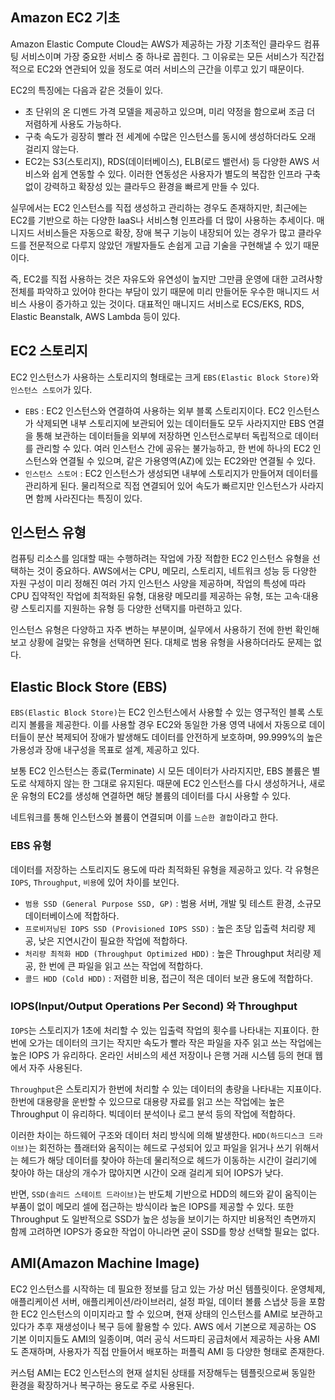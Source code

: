 ## Amazon EC2 기초 
Amazon Elastic Compute Cloud는 AWS가 제공하는 가장 기초적인 클라우드 컴퓨팅 서비스이며 가장 중요한 서비스 중 하나로 꼽힌다. 
그 이유로는 모든 서비스가 직간접적으로 EC2와 연관되어 있을 정도로 여러 서비스의 근간을 이루고 있기 때문이다.

EC2의 특징에는 다음과 같은 것들이 있다.
- 초 단위의 온 디멘드 가격 모델을 제공하고 있으며, 미리 약정을 함으로써 조금 더 저렴하게 사용도 가능하다.
- 구축 속도가 굉장히 빨라 전 세계에 수많은 인스턴스를 동시에 생성하더라도 오래 걸리지 않는다.
- EC2는 S3(스토리지), RDS(데이터베이스), ELB(로드 밸런서) 등 다양한 AWS 서비스와 쉽게 연동할 수 있다. 이러한 연동성은 사용자가 별도의 복잡한 인프라 구축 없이 강력하고 확장성 있는 클라두으 환경을 빠르게 만들 수 있다.

실무에서는 EC2 인스턴스를 직접 생성하고 관리하는 경우도 존재하지만, 최근에는 EC2를 기반으로 하는 다양한 IaaS나 서비스형 인프라를 더 많이 사용하는 추세이다.
매니지드 서비스들은 자동으로 확장, 장애 복구 기능이 내장되어 있는 경우가 많고 클라우드를 전문적으로 다루지 않았던 개발자들도 손쉽게 고급 기술을 구현해낼 수 있기 때문이다. 

즉, EC2를 직접 사용하는 것은 자유도와 유연성이 높지만 그만큼 운영에 대한 고려사항 전체를 파악하고 있어야 한다는 부담이 있기 때문에 미리 만들어둔 우수한 매니지드 서비스 사용이 증가하고 있는 것이다.
대표적인 매니지드 서비스로 ECS/EKS, RDS, Elastic Beanstalk, AWS Lambda 등이 있다.

## EC2 스토리지 
EC2 인스턴스가 사용하는 스토리지의 형태로는 크게 `EBS(Elastic Block Store)`와 `인스턴스 스토어`가 있다.
- `EBS` : EC2 인스턴스와 연결하여 사용하는 외부 블록 스토리지이다. EC2 인스턴스가 삭제되면 내부 스토리지에 보관되어 있는 데이터들도 모두 사라지지만 EBS 연결을 통해 보관하는 데이터들을 외부에 저장하면 인스턴스로부터 독립적으로 데이터를 관리할 수 있다.
여러 인스턴스 간에 공유는 불가능하고, 한 번에 하나의 EC2 인스턴스와 연결될 수 있으며, 같은 가용영역(AZ)에 있는 EC2와만 연결될 수 있다.
- `인스턴스 스토어` : EC2 인스턴스가 생성되면 내부에 스토리지가 만들어져 데이터를 관리하게 된다. 물리적으로 직접 연결되어 있어 속도가 빠르지만 인스턴스가 사라지면 함께 사라진다는 특징이 있다.

## 인스턴스 유형 
컴퓨팅 리소스를 임대할 때는 수행하려는 작업에 가장 적합한 EC2 인스턴스 유형을 선택하는 것이 중요하다.
AWS에서는 CPU, 메모리, 스토리지, 네트워크 성능 등 다양한 자원 구성이 미리 정해진 여러 가지 인스턴스 사양을 제공하며, 
작업의 특성에 따라 CPU 집약적인 작업에 최적화된 유형, 대용량 메모리를 제공하는 유형, 또는 고속·대용량 스토리지를 지원하는 유형 등 다양한 선택지를 마련하고 있다.

인스턴스 유형은 다양하고 자주 변하는 부분이며, 실무에서 사용하기 전에 한번 확인해보고 상황에 걸맞는 유형을 선택하면 된다. 대체로 범용 유형을 사용하더라도 문제는 없다.

## Elastic Block Store (EBS)
`EBS(Elastic Block Store)`는 EC2 인스턴스에서 사용할 수 있는 영구적인 블록 스토리지 볼륨을 제공한다. 이를 사용할 경우 EC2와 동일한 가용 영역 내에서 
자동으로 데이터들이 분산 복제되어 장애가 발생해도 데이터를 안전하게 보호하며, 99.999%의 높은 가용성과 장애 내구성을 목표로 설계, 제공하고 있다.

보통 EC2 인스턴스는 종료(Terminate) 시 모든 데이터가 사라지지만, EBS 볼륨은 별도로 삭제하지 않는 한 그대로 유지된다. 
때문에 EC2 인스턴스를 다시 생성하거나, 새로운 유형의 EC2를 생성해 연결하면 해당 볼륨의 데이터를 다시 사용할 수 있다. 

네트워크를 통해 인스턴스와 볼륨이 연결되며 이를 `느슨한 결합`이라고 한다.

### EBS 유형
데이터를 저장하는 스토리지도 용도에 따라 최적화된 유형을 제공하고 있다. 각 유형은 `IOPS`, `Throughput`, `비용`에 있어 차이를 보인다. 

- `범용 SSD (General Purpose SSD, GP)` : 범용 서버, 개발 및 테스트 환경, 소규모 데이터베이스에 적합하다.  
- `프로비저닝된 IOPS SSD (Provisioned IOPS SSD)` : 높은 초당 입출력 처리량 제공, 낮은 지연시간이 필요한 작업에 적합하다. 
- `처리량 최적화 HDD (Throughput Optimized HDD)` : 높은 Throughput 처리량 제공, 한 번에 큰 파일을 읽고 쓰는 작업에 적합하다.
- `콜드 HDD (Cold HDD)` : 저렴한 비용, 접근이 적은 데이터 보관 용도에 적합하다.


### IOPS(Input/Output Operations Per Second) 와 Throughput
`IOPS`는 스토리지가 1초에 처리할 수 있는 입출력 작업의 횟수를 나타내는 지표이다. 한번에 오가는 데이터의 크기는 작지만 속도가 빨라 작은 파일을 자주 읽고 쓰는 작업에는 높은 IOPS 가 유리하다. 온라인 서비스의 세션 저장이나 은행 거래 시스템 등의 현대 웹에서 자주 사용된다.

`Throughput`은 스토리지가 한번에 처리할 수 있는 데이터의 총량을 나타내는 지표이다. 한번에 대용량을 운반할 수 있으므로 대용량 자료를 읽고 쓰는 작업에는 높은 Throughput 이 유리하다. 빅데이터 분석이나 로그 분석 등의 작업에 적합하다.

이러한 차이는 하드웨어 구조와 데이터 처리 방식에 의해 발생한다. `HDD(하드디스크 드라이브)`는 회전하는 플래터와 움직이는 헤드로 구성되어 있고 파일을 읽거나 쓰기 위해서는 헤드가 해당 데이터를 찾아야 하는데 물리적으로 헤드가 이동하는 시간이 걸리기에
찾아야 하는 대상의 개수가 많아지면 시간이 오래 걸리게 되어 IOPS가 낮다. 

반면, `SSD(솔리드 스테이트 드라이브)`는 반도체 기반으로 HDD의 헤드와 같이 움직이는 부품이 없이 메모리 셀에 접근하는 방식이라 높은 IOPS를 제공할 수 있다. 
또한 Throughput 도 일반적으로 SSD가 높은 성능을 보이기는 하지만 비용적인 측면까지 함께 고려하면 IOPS가 중요한 작업이 아니라면 굳이 SSD를 항상 선택할 필요는 없다.


## AMI(Amazon Machine Image)
EC2 인스턴스를 시작하는 데 필요한 정보를 담고 있는 가상 머신 템플릿이다. 운영체제, 애플리케이션 서버, 애플리케이션/라이브러리, 설정 파일, 데이터 볼륨 스냅샷 등을 포함한
EC2 인스턴스의 이미지라고 할 수 있으며, 현재 상태의 인스턴스를 AMI로 보관하고 있다가 추후 재생성이나 복구 등에 활용할 수 있다.
AWS 에서 기본으로 제공하는 OS 기본 이미지들도 AMI의 일종이며, 여러 공식 서드파티 공급처에서 제공하는 사용 AMI도 존재하며, 사용자가 직접 만들어서 배포하는 퍼플릭 AMI 등 다양한 형태로 존재한다.

커스텀 AMI는 EC2 인스턴스의 현재 설치된 상태를 저장해두는 템플릿으로써 동일한 환경을 확장하거나 복구하는 용도로 주로 사용된다.
